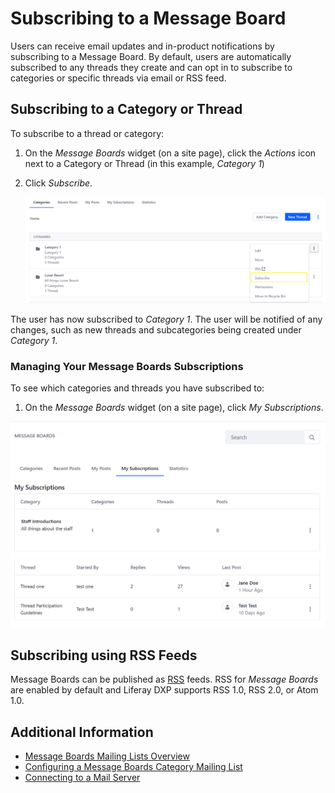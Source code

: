 # Subscribing to a Message Board

Users can receive email updates and in-product notifications by subscribing to a Message Board. By default, users are automatically subscribed to any threads they create and can opt in to subscribe to categories or specific threads via email or RSS feed.

## Subscribing to a Category or Thread

To subscribe to a thread or category:

1. On the _Message Boards_ widget (on a site page), click the _Actions_ icon next to a Category or Thread (in this example, _Category 1_)
1. Click _Subscribe_.

    ![Subscribing to a Category](./subscribing-to-a-message-board/images/01.png)

The user has now subscribed to _Category 1_. The user will be notified of any changes, such as new threads and subcategories being created under _Category 1_.

### Managing Your Message Boards Subscriptions

To see which categories and threads you have subscribed to:

1. On the _Message Boards_ widget (on a site page), click _My Subscriptions_.

![Managing your subscriptions](./subscribing-to-a-message-board/images/03.png)

## Subscribing using RSS Feeds

Message Boards can be published as [RSS](https://en.wikipedia.org/wiki/RSS) feeds. RSS for _Message Boards_ are enabled by default and Liferay DXP supports RSS 1.0, RSS 2.0, or Atom 1.0.

## Additional Information

* [Message Boards Mailing Lists Overview](./message-boards-mailing-lists-overview.md)
* [Configuring a Message Boards Category Mailing List](./configuring-a-mb-category-mailing-list.md)
* [Connecting to a Mail Server](../../../installation-and-upgrades/02-setting-up-liferay-dxp/connecting-to-a-mail-server.md)
